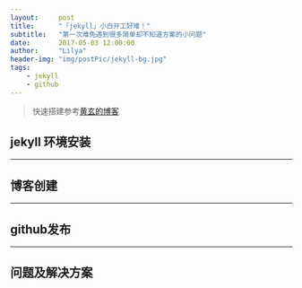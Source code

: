 ```yaml
---
layout:     post
title:      "「jekyll」小白开工好难！"
subtitle:   "第一次难免遇到很多简单却不知道方案的小问题"
date:       2017-05-03 12:00:00
author:     "Lilya"
header-img: "img/postPic/jekyll-bg.jpg"
tags:
    - jekyll
    - github
---
```


> 快速搭建参考[黄玄的博客](http://huangxuan.me/)

## jekyll 环境安装
---

## 博客创建
---

## github发布
---

## 问题及解决方案
